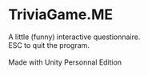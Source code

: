 # TriviaGame.ME

A little (funny) interactive questionnaire. <br/>
ESC to quit the program. <br/><br/>
Made with Unity Personnal Edition
